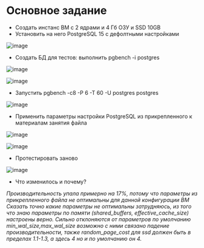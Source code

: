 
# Основное задание

* Создать инстанс ВМ с 2 ядрами и 4 Гб ОЗУ и SSD 10GB
* Установить на него PostgreSQL 15 с дефолтными настройками

![image](https://user-images.githubusercontent.com/40095258/235343637-d3ae8fb3-e9ba-461d-80cf-a28b6eb8f9b8.png)

* Создать БД для тестов: выполнить pgbench -i postgres

![image](https://user-images.githubusercontent.com/40095258/235344028-c503a192-2333-4f77-a006-8e17de247e6b.png)

![image](https://user-images.githubusercontent.com/40095258/235344195-d225cb53-5ce1-40d8-8cd9-e8ac8f091b30.png)

* Запустить pgbench -c8 -P 6 -T 60 -U postgres postgres

![image](https://user-images.githubusercontent.com/40095258/235344276-079be3b0-3cd0-4599-b812-5686bebc67b6.png)

* Применить параметры настройки PostgreSQL из прикрепленного к материалам занятия файла

![image](https://user-images.githubusercontent.com/40095258/235344515-2a0a7804-785d-430f-b392-5a063d12179b.png)

![image](https://user-images.githubusercontent.com/40095258/235345471-9d0556d8-3bdd-4306-9d3d-e0037bca5046.png)

* Протестировать заново

![image](https://user-images.githubusercontent.com/40095258/235345624-4baf3022-602b-4ef3-b39a-68b692ef81aa.png)

* Что изменилось и почему?

*Производительность упала примерно на 17%, потому что параметры из прикрепленного файла не оптимальны для данной конфигурации ВМ*
*Сказать точно какие параметры не оптимальны затрудняюсь, из того что знаю параметры по памяти (shared_buffers, effective_cache_size) настроены верно.
Сильно отклоняются от параметров по умолчанию min_wal_size,max_wal_size возможно с ними связано падение производительности, также random_page_cost для ssd должен быть в пределах 1.1-1.3, а здесь 4 но и по умолчанию он 4.*


